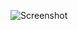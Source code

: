 ![Screenshot](https://raw.githubusercontent.com/Cryakl/Ultimate-RAT-Collection/refs/heads/main/HackATack/Hack-a-Tack%201.10/Screenshot.png)
